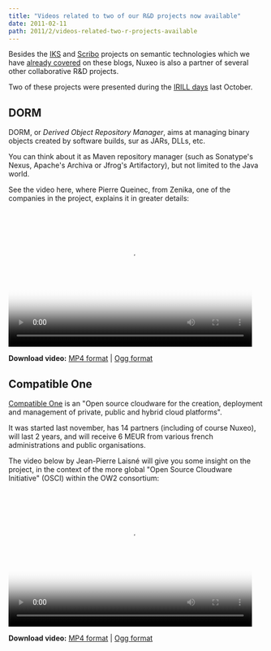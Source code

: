 ```yaml
---
title: "Videos related to two of our R&D projects now available"
date: 2011-02-11
path: 2011/2/videos-related-two-r-projects-available
---
```


Besides the <a href="http://iks-project.eu/">IKS</a> and <a href="http://www.scribo.ws/">Scribo</a> projects on semantic technologies which we have <a href="http://blogs.nuxeo.com/fermigier/2010/11/the-slides-decks-for-my-presentation-at-nuxeo-world-are-online.html">already covered</a> on these blogs, Nuxeo is also a partner of several other collaborative R&amp;D projects.

Two of these projects were presented during the <a href="http://www.irill.org/blog/events/irill-days-2010/videos">IRILL days</a> last October. 

<!-- more -->

<h2>DORM</h2>

DORM, or <em>Derived Object Repository Manager</em>, aims at managing binary objects created by software builds, sur as JARs, DLLs, etc.

You can think about it as Maven repository manager (such as Sonatype's Nexus, Apache's Archiva or Jfrog's Artifactory), but not limited to the Java world.

See the video here, where Pierre Queinec, from Zenika, one of the companies in the project, explains it in greater details:

<video controls="controls" poster="http://www.irill.org/videosIRILL/ID2010_QUEINNEC-1-1.jpg" width="480" height="270">
<source src="http://www.irill.org/videosIRILL/ID2010_QUEINNEC.mp4" type="video/mp4">
<source src="http://www.irill.org/videosIRILL/ID2010_QUEINNEC.ogv" type="video/ogg">
<object type="application/x-shockwave-flash" data="flowplayer-3.2.5.swf" width="480" height="270">
<param name="movie" value="flowplayer-3.2.5.swf">
<param name="allowFullScreen" value="true">
<param name="wmode" value="transparent">
<param name="flashVars" value="config={'playlist':['/videosIRILL/ID2010_QUEINNEC-1-1.jpg',{'url':'/videosIRILL/ID2010_QUEINNEC.mp4','autoPlay':false}]}">
<img alt="QUEINNEC" src="http://www.irill.org/videosIRILL/ID2010_QUEINNEC-1-1.jpg" width="480" height="270" title="No video playback capabilities, please download the video below" />
</object>
</video>

<strong>Download video:</strong> <a href="http://www.irill.org/videosIRILL/ID2010_QUEINNEC.mp4">MP4 format</a> | <a href="http://www.irill.org/videosIRILL/ID2010_QUEINNEC.ogv">Ogg format</a>

<h2>Compatible One</h2>

<a href="http://compatibleone.org/bin/view/Main/">Compatible One</a> is an "Open source cloudware for the creation, deployment and management of private, public and hybrid cloud platforms".

It was started last november, has 14 partners (including of course Nuxeo), will last 2 years, and will receive 6 MEUR from various french administrations and public organisations.

The video below by Jean-Pierre Laisné will give you some insight on the project, in the context of the more global "Open Source Cloudware Initiative" (OSCI) within the OW2 consortium:

<video controls="controls" poster="http://www.irill.org/videosIRILL/ID2010_LAISNE-1-1.jpg" width="480" height="270">
<source src="http://www.irill.org/videosIRILL/ID2010_LAISNE.mp4" type="video/mp4">
<source src="http://www.irill.org/videosIRILL/ID2010_LAISNE.ogv" type="video/ogg">
<object type="application/x-shockwave-flash" data="flowplayer-3.2.5.swf" width="480" height="270">
<param name="movie" value="flowplayer-3.2.5.swf">
<param name="allowFullScreen" value="true">
<param name="wmode" value="transparent">
<param name="flashVars" value="config={'playlist':['/videosIRILL/ID2010_LAISNE-1-1.jpg',{'url':'/videosIRILL/ID2010_LAISNE.mp4','autoPlay':false}]}">
<img alt="LAISNE" src="http://www.irill.org/videosIRILL/ID2010_LAISNE-1-1.jpg" width="640" height="360" title="No video playback capabilities, please download the video below" />
</object>
</video>

<strong>Download video:</strong> <a href="http://www.irill.org/videosIRILL/ID2010_LAISNE.mp4">MP4 format</a> | <a href="http://www.irill.org/videosIRILL/ID2010_LAISNE.ogv">Ogg format</a>


